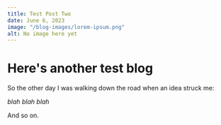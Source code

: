 ```yaml
---
title: Test Post Two
date: June 6, 2023
image: "/blog-images/lorem-ipsum.png"
alt: No image here yet
---
```


# Here's another test blog

So the other day I was walking down the road when an idea struck me:

_blah blah blah_

And so on.